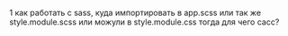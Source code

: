 <!-- вопросы -->
1 как работать с sass, куда импортировать в app.scss или так же style.module.scss или можули в style.module.css тогда для чего сасс?
